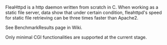 FleaHttpd is a http daemon written from scratch in C. When working as a static file server, data show that under certain condition, fleahttpd's speed for static file retrieving can be three times faster than Apache2.

See BenchmarkResults page in Wiki.

Only minimal CGI functionalities are supported at the current stage.